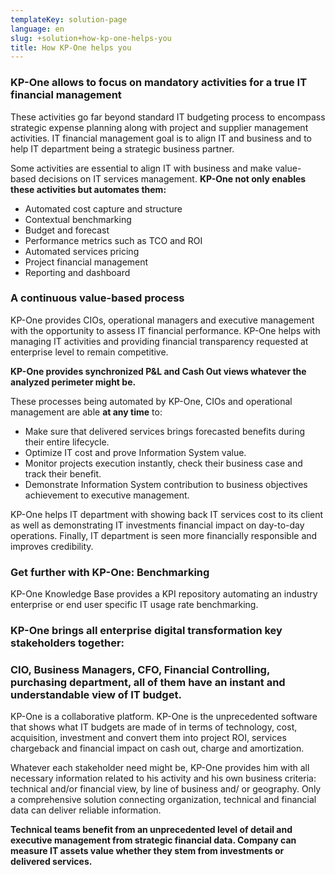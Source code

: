 ```yaml
---
templateKey: solution-page
language: en
slug: +solution+how-kp-one-helps-you
title: How KP-One helps you
---
```

### KP-One allows to focus on mandatory activities for a true IT financial management

These activities go far beyond standard IT budgeting process to encompass strategic expense planning along with project and supplier management activities.
IT financial management goal is to align IT and business and to help IT department being a strategic business partner.

Some activities are essential to align IT with business and make value-based decisions on IT services management.
**KP-One not only enables these activities but automates them:**

- Automated cost capture and structure
- Contextual benchmarking
- Budget and forecast
- Performance metrics such as TCO and ROI
- Automated services pricing
- Project financial management
- Reporting and dashboard

### A continuous value-based process

KP-One provides CIOs, operational managers and executive management with the opportunity to assess IT financial performance. KP-One helps with managing IT activities and providing financial transparency requested at enterprise level to remain competitive.

**KP-One provides synchronized P&L and Cash Out views whatever the analyzed perimeter might be.**

These processes being automated by KP-One, CIOs and operational management are able **at any time** to:

- Make sure that delivered services brings forecasted benefits during their entire lifecycle.
- Optimize IT cost and prove Information System value.
- Monitor projects execution instantly, check their business case and track their benefit.
- Demonstrate Information System contribution to business objectives achievement to executive management.

KP-One helps IT department with showing back IT services cost to its client as well as demonstrating IT investments financial impact on day-to-day operations. Finally, IT department is seen more financially responsible and improves credibility.

### Get further with KP-One: Benchmarking
 
KP-One Knowledge Base provides a KPI repository automating an industry enterprise or end user specific IT usage rate benchmarking.

### KP-One brings all enterprise digital transformation key stakeholders together:

### CIO, Business Managers, CFO, Financial Controlling, purchasing department, all of them have an instant and understandable view of IT budget.

KP-One is a collaborative platform. KP-One is the unprecedented software that shows what IT budgets are made of in terms of technology, cost, acquisition, investment and convert them into project ROI, services chargeback and financial impact on cash out, charge and amortization.

Whatever each stakeholder need might be, KP-One provides him with all necessary information related to his activity and his own business criteria: technical and/or financial view, by line of business and/ or geography. Only a comprehensive solution connecting organization, technical and financial data can deliver reliable information.

**Technical teams benefit from an unprecedented level of detail and executive management from strategic financial data. Company can measure IT assets value whether they stem from investments or delivered services.**
